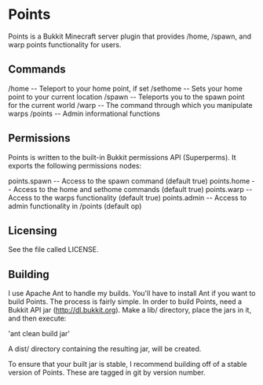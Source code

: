 Points
======

Points is a Bukkit Minecraft server plugin that provides /home, /spawn, and
warp points functionality for users.

Commands
--------

/home -- Teleport to your home point, if set
/sethome -- Sets your home point to your current location
/spawn -- Teleports you to the spawn point for the current world
/warp -- The command through which you manipulate warps
/points -- Admin informational functions

Permissions
-----------

Points is written to the built-in Bukkit permissions API (Superperms).
It exports the following permissions nodes:

points.spawn -- Access to the spawn command (default true)
points.home -- Access to the home and sethome commands (default true)
points.warp -- Access to the warps functionality (default true)
points.admin -- Access to admin functionality in /points (default op)

Licensing
---------

See the file called LICENSE.

Building
--------

I use Apache Ant to handle my builds. You'll have to install Ant if you
want to build Points. The process is fairly simple. In order to build
Points, need a Bukkit API jar (http://dl.bukkit.org). Make a lib/ directory,
place the jars in it, and then execute:

  'ant clean build jar'

A dist/ directory containing the resulting jar, will be created.

To ensure that your built jar is stable, I recommend building off of a
stable version of Points. These are tagged in git by version number.